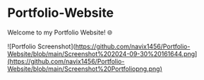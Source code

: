 # Portfolio-Website

Welcome to my Portfolio Website! 🌐

![Portfolio Screenshot](https://github.com/navix1456/Portfolio-Website/blob/main/Screenshot%202024-09-30%20161644.png](https://github.com/navix1456/Portfolio-Website/blob/main/Screenshot%20Portfoliopng.png)
